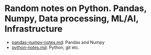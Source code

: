 # Random notes on Python. Pandas, Numpy, Data processing, ML/AI, Infrastructure

* [pandas-numpy-notes.md](pandas-numpy-notes.md): Pandas and Numpy
* [python-notes.md](python-notes.md): Python, git etc.
